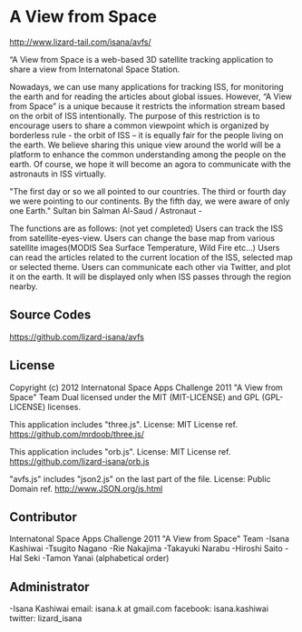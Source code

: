 A View from Space
======================
http://www.lizard-tail.com/isana/avfs/

“A View from Space is a web-based 3D satellite tracking application to share a view from Internatonal Space Station. 

Nowadays, we can use many applications for tracking ISS, for monitoring the earth and for reading the articles about global issues. However, “A View from Space” is a unique because it restricts the information stream based on the orbit of ISS intentionally. The purpose of this restriction is to encourage users to share a common viewpoint which is organized by borderless rule - the orbit of ISS – it is equally fair for the people living on the earth. We believe sharing this unique view around the world will be a platform to enhance the common understanding among the people on the earth. Of course, we hope it will become an agora to communicate with the astronauts in ISS virtually.


"The first day or so we all pointed to our countries. 
 The third or fourth day we were pointing to our continents.
 By the fifth day, we were aware of only one Earth."
 Sultan bin Salman Al-Saud / Astronaut -

The functions are as follows: (not yet completed)
Users can track the ISS from satellite-eyes-view.
Users can change the base map from various satellite images(MODIS Sea Surface Temperature, Wild Fire etc…)
Users can read the articles related to the current location of the ISS, selected map or selected theme.
Users can communicate each other via Twitter, and plot it on the earth. It will be displayed only when ISS passes through the region nearby.

Source Codes
-------------
https://github.com/lizard-isana/avfs

License
-------------
Copyright (c) 2012 Internatonal Space Apps Challenge 2011 "A View from Space" Team
Dual licensed under the MIT (MIT-LICENSE) and GPL (GPL-LICENSE) licenses.

This application includes "three.js". 
License: MIT License ref. https://github.com/mrdoob/three.js/

This application includes "orb.js". 
License: MIT License ref. https://github.com/lizard-isana/orb.js

"avfs.js" includes "json2.js" on the last part of the file.
License: Public Domain ref. http://www.JSON.org/js.html


Contributor
-------------
Internatonal Space Apps Challenge 2011 "A View from Space" Team
 -Isana Kashiwai
 -Tsugito Nagano
 -Rie Nakajima
 -Takayuki Narabu
 -Hiroshi Saito
 -Hal Seki
 -Tamon Yanai
 (alphabetical order)
 
Administrator
-------------
 -Isana Kashiwai
 email: isana.k at gmail.com
 facebook: isana.kashiwai
 twitter: lizard_isana
